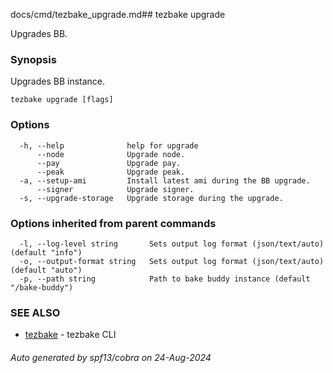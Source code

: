 docs/cmd/tezbake_upgrade.md## tezbake upgrade

Upgrades BB.

### Synopsis

Upgrades BB instance.

```
tezbake upgrade [flags]
```

### Options

```
  -h, --help              help for upgrade
      --node              Upgrade node.
      --pay               Upgrade pay.
      --peak              Upgrade peak.
  -a, --setup-ami         Install latest ami during the BB upgrade.
      --signer            Upgrade signer.
  -s, --upgrade-storage   Upgrade storage during the upgrade.
```

### Options inherited from parent commands

```
  -l, --log-level string       Sets output log format (json/text/auto) (default "info")
  -o, --output-format string   Sets output log format (json/text/auto) (default "auto")
  -p, --path string            Path to bake buddy instance (default "/bake-buddy")
```

### SEE ALSO

* [tezbake](/tezbake/reference/cmd/tezbake)	 - tezbake CLI

###### Auto generated by spf13/cobra on 24-Aug-2024

